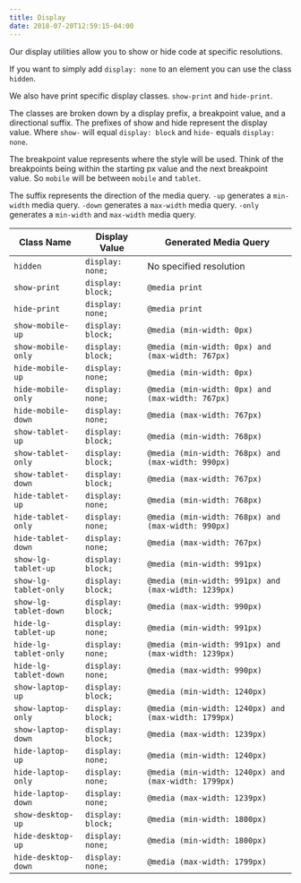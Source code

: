 ```yaml
---
title: Display
date: 2018-07-20T12:59:15-04:00
---
```


Our display utilities allow you to show or hide code at specific resolutions.

If you want to simply add `display: none` to an element you can use the class `hidden`.

We also have print specific display classes. `show-print` and `hide-print`.

The classes are broken down by a display prefix, a breakpoint value, and a
directional suffix. The prefixes of show and hide represent the display value. Where `show-` will equal `display: block`
and `hide-` equals `display: none`.

The breakpoint value represents where the style will be used. Think of the breakpoints being within the starting px
value and the next breakpoint value. So `mobile` will be between `mobile` and `tablet`.

The suffix represents the direction of the media query. `-up` generates a `min-width` media query. `-down` generates a
`max-width` media query. `-only` generates a `min-width` and `max-width` media query.

<table class="table mb-4">
  <thead>
    <tr>
      <th>Class Name</th>
      <th>Display Value</th>
      <th>Generated Media Query</th>
    </tr>
  </thead>
  <tbody>
    <tr>
      <td data-label="Class Name"><code>hidden</code></td>
      <td data-label="Display Value"><code>display: none;</code></td>
      <td data-label="Generated Media Query">No specified resolution</td>
    </tr>
    <tr>
      <td data-label="Class Name"><code>show-print</code></td>
      <td data-label="Display Value"><code>display: block;</code></td>
      <td data-label="Generated Media Query"><code>@media print</code></td>
    </tr>
    <tr>
      <td data-label="Class Name"><code>hide-print</code></td>
      <td data-label="Display Value"><code>display: none;</code></td>
      <td data-label="Generated Media Query"><code>@media print</code></td>
    </tr>
    <tr>
      <td data-label="Class Name"><code>show-mobile-up</code></td>
      <td data-label="Display Value"><code>display: block;</code></td>
      <td data-label="Generated Media Query"><code>@media (min-width: 0px)</code></td>
    </tr>
    <tr>
      <td data-label="Class Name"><code>show-mobile-only</code></td>
      <td data-label="Display Value"><code>display: block;</code></td>
      <td data-label="Generated Media Query"><code>@media (min-width: 0px) and (max-width: 767px)</code></td>
    </tr>
    <tr>
      <td data-label="Class Name"><code>hide-mobile-up</code></td>
      <td data-label="Display Value"><code>display: none;</code></td>
      <td data-label="Generated Media Query"><code>@media (min-width: 0px)</code></td>
    </tr>
    <tr>
      <td data-label="Class Name"><code>hide-mobile-only</code></td>
      <td data-label="Display Value"><code>display: none;</code></td>
      <td data-label="Generated Media Query"><code>@media (min-width: 0px) and (max-width: 767px)</code></td>
    </tr>
    <tr>
      <td data-label="Class Name"><code>hide-mobile-down</code></td>
      <td data-label="Display Value"><code>display: none;</code></td>
      <td data-label="Generated Media Query"><code>@media (max-width: 767px)</code></td>
    </tr>
    <tr>
      <td data-label="Class Name"><code>show-tablet-up</code></td>
      <td data-label="Display Value"><code>display: block;</code></td>
      <td data-label="Generated Media Query"><code>@media (min-width: 768px)</code></td>
    </tr>
    <tr>
      <td data-label="Class Name"><code>show-tablet-only</code></td>
      <td data-label="Display Value"><code>display: block;</code></td>
      <td data-label="Generated Media Query"><code>@media (min-width: 768px) and (max-width: 990px)</code></td>
    </tr>
    <tr>
      <td data-label="Class Name"><code>show-tablet-down</code></td>
      <td data-label="Display Value"><code>display: block;</code></td>
      <td data-label="Generated Media Query"><code>@media (max-width: 767px)</code></td>
    </tr>
    <tr>
      <td data-label="Class Name"><code>hide-tablet-up</code></td>
      <td data-label="Display Value"><code>display: none;</code></td>
      <td data-label="Generated Media Query"><code>@media (min-width: 768px)</code></td>
    </tr>
    <tr>
      <td data-label="Class Name"><code>hide-tablet-only</code></td>
      <td data-label="Display Value"><code>display: none;</code></td>
      <td data-label="Generated Media Query"><code>@media (min-width: 768px) and (max-width: 990px)</code></td>
    </tr>
    <tr>
      <td data-label="Class Name"><code>hide-tablet-down</code></td>
      <td data-label="Display Value"><code>display: none;</code></td>
      <td data-label="Generated Media Query"><code>@media (max-width: 767px)</code></td>
    </tr>
    <tr>
      <td data-label="Class Name"><code>show-lg-tablet-up</code></td>
      <td data-label="Display Value"><code>display: block;</code></td>
      <td data-label="Generated Media Query"><code>@media (min-width: 991px)</code></td>
    </tr>
    <tr>
      <td data-label="Class Name"><code>show-lg-tablet-only</code></td>
      <td data-label="Display Value"><code>display: block;</code></td>
      <td data-label="Generated Media Query"><code>@media (min-width: 991px) and (max-width: 1239px)</code></td>
    </tr>
    <tr>
      <td data-label="Class Name"><code>show-lg-tablet-down</code></td>
      <td data-label="Display Value"><code>display: block;</code></td>
      <td data-label="Generated Media Query"><code>@media (max-width: 990px) </code></td>
    </tr>
    <tr>
      <td data-label="Class Name"><code>hide-lg-tablet-up</code></td>
      <td data-label="Display Value"><code>display: none;</code></td>
      <td data-label="Generated Media Query"><code>@media (min-width: 991px)</code></td>
    </tr>
    <tr>
      <td data-label="Class Name"><code>hide-lg-tablet-only</code></td>
      <td data-label="Display Value"><code>display: none;</code></td>
      <td data-label="Generated Media Query"><code>@media (min-width: 991px) and (max-width: 1239px)</code></td>
    </tr>
    <tr>
      <td data-label="Class Name"><code>hide-lg-tablet-down</code></td>
      <td data-label="Display Value"><code>display: none;</code></td>
      <td data-label="Generated Media Query"><code>@media (max-width: 990px) </code></td>
    </tr>
    <tr>
      <td data-label="Class Name"><code>show-laptop-up</code></td>
      <td data-label="Display Value"><code>display: block;</code></td>
      <td data-label="Generated Media Query"><code>@media (min-width: 1240px)</code></td>
    </tr>
    <tr>
      <td data-label="Class Name"><code>show-laptop-only</code></td>
      <td data-label="Display Value"><code>display: block;</code></td>
      <td data-label="Generated Media Query"><code>@media (min-width: 1240px) and (max-width: 1799px)</code></td>
    </tr>
    <tr>
      <td data-label="Class Name"><code>show-laptop-down</code></td>
      <td data-label="Display Value"><code>display: block;</code></td>
      <td data-label="Generated Media Query"><code>@media (max-width: 1239px)</code></td>
    </tr>
    <tr>
      <td data-label="Class Name"><code>hide-laptop-up</code></td>
      <td data-label="Display Value"><code>display: none;</code></td>
      <td data-label="Generated Media Query"><code>@media (min-width: 1240px)</code></td>
    </tr>
    <tr>
      <td data-label="Class Name"><code>hide-laptop-only</code></td>
      <td data-label="Display Value"><code>display: none;</code></td>
      <td data-label="Generated Media Query"><code>@media (min-width: 1240px) and (max-width: 1799px)</code></td>
    </tr>
    <tr>
      <td data-label="Class Name"><code>hide-laptop-down</code></td>
      <td data-label="Display Value"><code>display: none;</code></td>
      <td data-label="Generated Media Query"><code>@media (max-width: 1239px)</code></td>
    </tr>
    <tr>
      <td data-label="Class Name"><code>show-desktop-up</code></td>
      <td data-label="Display Value"><code>display: block;</code></td>
      <td data-label="Generated Media Query"><code>@media (min-width: 1800px)</code></td>
    </tr>
    <tr>
      <td data-label="Class Name"><code>hide-desktop-up</code></td>
      <td data-label="Display Value"><code>display: none;</code></td>
      <td data-label="Generated Media Query"><code>@media (min-width: 1800px)</code></td>
    </tr>
    <tr>
      <td data-label="Class Name"><code>hide-desktop-down</code></td>
      <td data-label="Display Value"><code>display: none;</code></td>
      <td data-label="Generated Media Query"><code>@media (max-width: 1799px)</code></td>
    </tr>
  </tbody>
</table>